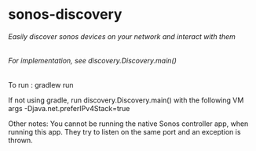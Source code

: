 # sonos-discovery 

###### Easily discover sonos devices on your network and interact with them

###### For implementation, see discovery.Discovery.main()

To run : gradlew run

If not using gradle, run discovery.Discovery.main() with the following VM args -Djava.net.preferIPv4Stack=true

Other notes: You cannot be running the native Sonos controller app, when running this app. They try to listen on the same port and an exception is thrown.
